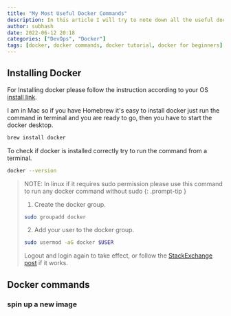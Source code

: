 ```yaml
---
title: "My Most Useful Docker Commands"
description: In this article I will try to note down all the useful docker command I used in my daily life.
author: subhash
date: 2022-06-12 20:18
categories: ["DevOps", "Docker"]
tags: [docker, docker commands, docker tutorial, docker for beginners]
---
```


## Installing Docker
For Installing docker please follow the instruction according to your OS [install link](https://docs.docker.com/engine/install/).


I am in Mac so if you have Homebrew it's easy to install docker just run the command in terminal and you are ready to go, then you have to start the docker desktop.

```bash
brew install docker
```

To check if docker is installed correctly try to run the command from a terminal.

```bash
docker --version
```

> NOTE: In linux if it requires sudo permission please use this command to run any docker command without sudo 
{: .prompt-tip }
>
> 1. Create the docker group.
> ```bash
> sudo groupadd docker
> ```
> 2. Add your user to the docker group.
> ```bash
> sudo usermod -aG docker $USER
>  ```
> Logout and login again to take effect, or follow the [StackExchange post](https://superuser.com/questions/272061/reload-a-linux-users-group-assignments-without-logging-out) if it works.

## Docker commands
### spin up a new image
```bash

```
